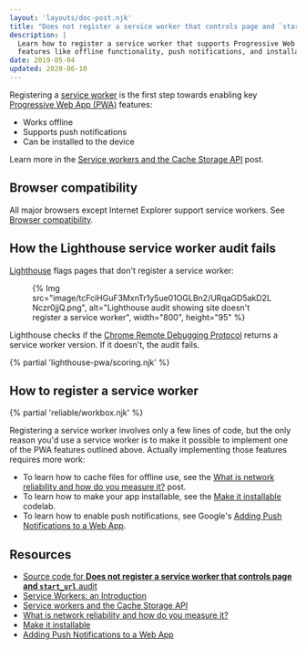 ```yaml
---
layout: 'layouts/doc-post.njk'
title: "Does not register a service worker that controls page and `start_url`"
description: |
  Learn how to register a service worker that supports Progressive Web App
  features like offline functionality, push notifications, and installability.
date: 2019-05-04
updated: 2020-06-10
---
```


Registering a [service worker](https://web.dev/service-workers-cache-storage/)
is the first step towards enabling key [Progressive Web App (PWA)](https://web.dev/progressive-web-apps/#make-it-installable) features:

- Works offline
- Supports push notifications
- Can be installed to the device

Learn more in the [Service workers and the Cache Storage API](https://web.dev/service-workers-cache-storage/) post.

## Browser compatibility

All major browsers except Internet Explorer support service workers. See
[Browser compatibility](https://developer.mozilla.org/docs/Web/API/ServiceWorker#Browser_compatibility).

## How the Lighthouse service worker audit fails

[Lighthouse](https://developers.google.com/web/tools/lighthouse/)
flags pages that don't register a service worker:

<figure>
  {% Img src="image/tcFciHGuF3MxnTr1y5ue01OGLBn2/URqaGD5akD2LNczr0jjQ.png", alt="Lighthouse audit showing site doesn't register a service worker", width="800", height="95" %}
</figure>

Lighthouse checks if the [Chrome Remote Debugging Protocol](https://github.com/ChromeDevTools/devtools-protocol)
returns a service worker version. If it doesn't, the audit fails.

{% partial 'lighthouse-pwa/scoring.njk' %}

## How to register a service worker

{% partial 'reliable/workbox.njk' %}

Registering a service worker involves only a few lines of code,
but the only reason you'd use a service worker
is to make it possible to implement one of the PWA features outlined above.
Actually implementing those features requires more work:

- To learn how to cache files for offline use, see the
[What is network reliability and how do you measure it?](https://web.dev/network-connections-unreliable/) post.
- To learn how to make your app installable, see the [Make it installable](https://web.dev/codelab-make-installable/) codelab.
- To learn how to enable push notifications, see Google's
  [Adding Push Notifications to a Web App](https://codelabs.developers.google.com/codelabs/push-notifications).

## Resources

- [Source code for **Does not register a service worker that controls page and `start_url`** audit](https://github.com/GoogleChrome/lighthouse/blob/master/lighthouse-core/audits/service-worker.js)
- [Service Workers: an Introduction](https://developers.google.com/web/fundamentals/primers/service-workers)
- [Service workers and the Cache Storage API](https://web.dev/service-workers-cache-storage/)
- [What is network reliability and how do you measure it?](https://web.dev/network-connections-unreliable/)
- [Make it installable](https://web.dev/codelab-make-installable/)
- [Adding Push Notifications to a Web App](https://codelabs.developers.google.com/codelabs/push-notifications)
